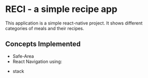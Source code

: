 # RECI - a simple recipe app
This application is a simple react-native project.
It shows different categories of meals and their recipes.

## Concepts Implemented
* Safe-Area
* React Navigation using:
- stack